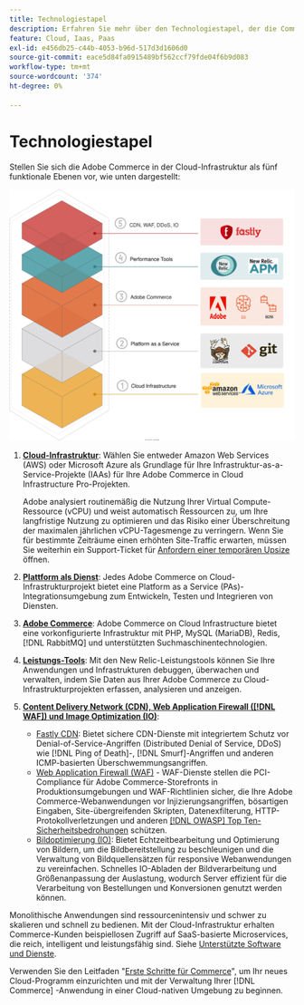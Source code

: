 ```yaml
---
title: Technologiestapel
description: Erfahren Sie mehr über den Technologiestapel, der die Commerce in der Cloud-Infrastruktur bildet.
feature: Cloud, Iaas, Paas
exl-id: e456db25-c44b-4053-b96d-517d3d1606d0
source-git-commit: eace5d84fa0915489bf562ccf79fde04f6b9d083
workflow-type: tm+mt
source-wordcount: '374'
ht-degree: 0%

---
```


# Technologiestapel

Stellen Sie sich die Adobe Commerce in der Cloud-Infrastruktur als fünf funktionale Ebenen vor, wie unten dargestellt:

![Cloud-Stapel](../../assets/CloudStack.svg)

1. [**Cloud-Infrastruktur**](pro-architecture.md): Wählen Sie entweder Amazon Web Services (AWS) oder Microsoft Azure als Grundlage für Ihre Infrastruktur-as-a-Service-Projekte (IAAs) für Ihre Adobe Commerce in Cloud Infrastructure Pro-Projekten.

   Adobe analysiert routinemäßig die Nutzung Ihrer Virtual Compute-Ressource (vCPU) und weist automatisch Ressourcen zu, um Ihre langfristige Nutzung zu optimieren und das Risiko einer Überschreitung der maximalen jährlichen vCPU-Tagesmenge zu verringern. Wenn Sie für bestimmte Zeiträume einen erhöhten Site-Traffic erwarten, müssen Sie weiterhin ein Support-Ticket für [Anfordern einer temporären Upsize](https://experienceleague.adobe.com/docs/commerce-knowledge-base/kb/how-to/how-to-request-temporary-magento-upsize.html) öffnen.

1. [**Plattform als Dienst**](cloud-architecture.md): Jedes Adobe Commerce on Cloud-Infrastrukturprojekt bietet eine Platform as a Service (PAs)-Integrationsumgebung zum Entwickeln, Testen und Integrieren von Diensten.
1. [**Adobe Commerce**](../project/overview.md): Adobe Commerce on Cloud Infrastructure bietet eine vorkonfigurierte Infrastruktur mit PHP, MySQL (MariaDB), Redis, [!DNL RabbitMQ] und unterstützten Suchmaschinentechnologien.
1. [**Leistungs-Tools**](../monitor/new-relic-service.md): Mit den New Relic-Leistungstools können Sie Ihre Anwendungen und Infrastrukturen debuggen, überwachen und verwalten, indem Sie Daten aus Ihrer Adobe Commerce zu Cloud-Infrastrukturprojekten erfassen, analysieren und anzeigen.
1. [**Content Delivery Network (CDN), Web Application Firewall ([!DNL WAF]) und Image Optimization (IO)**](../cdn/fastly.md):

   * [Fastly CDN](../cdn/fastly.md#ddos-protection): Bietet sichere CDN-Dienste mit integriertem Schutz vor Denial-of-Service-Angriffen (Distributed Denial of Service, DDoS) wie [!DNL Ping of Death]-, [!DNL Smurf]-Angriffen und anderen ICMP-basierten Überschwemmungsangriffen.
   * [Web Application Firewall (WAF)](../cdn/fastly-waf-service.md) - WAF-Dienste stellen die PCI-Compliance für Adobe Commerce-Storefronts in Produktionsumgebungen und WAF-Richtlinien sicher, die Ihre Adobe Commerce-Webanwendungen vor Injizierungsangriffen, bösartigen Eingaben, Site-übergreifenden Skripten, Datenexfilterung, HTTP-Protokollverletzungen und anderen [[!DNL OWASP] Top Ten-Sicherheitsbedrohungen](https://owasp.org/www-project-top-ten/) schützen.
   * [Bildoptimierung (IO)](../cdn/fastly-image-optimization.md): Bietet Echtzeitbearbeitung und Optimierung von Bildern, um die Bildbereitstellung zu beschleunigen und die Verwaltung von Bildquellensätzen für responsive Webanwendungen zu vereinfachen. Schnelles IO-Abladen der Bildverarbeitung und Größenanpassung der Auslastung, wodurch Server effizient für die Verarbeitung von Bestellungen und Konversionen genutzt werden können.

Monolithische Anwendungen sind ressourcenintensiv und schwer zu skalieren und schnell zu bedienen. Mit der Cloud-Infrastruktur erhalten Commerce-Kunden beispiellosen Zugriff auf SaaS-basierte Microservices, die reich, intelligent und leistungsfähig sind. Siehe [Unterstützte Software und Dienste](cloud-architecture.md#supported-software-and-services).

Verwenden Sie den Leitfaden &quot;[Erste Schritte für Commerce](../../get-started/overview.md)&quot;, um Ihr neues Cloud-Programm einzurichten und mit der Verwaltung Ihrer [!DNL Commerce] -Anwendung in einer Cloud-nativen Umgebung zu beginnen.
